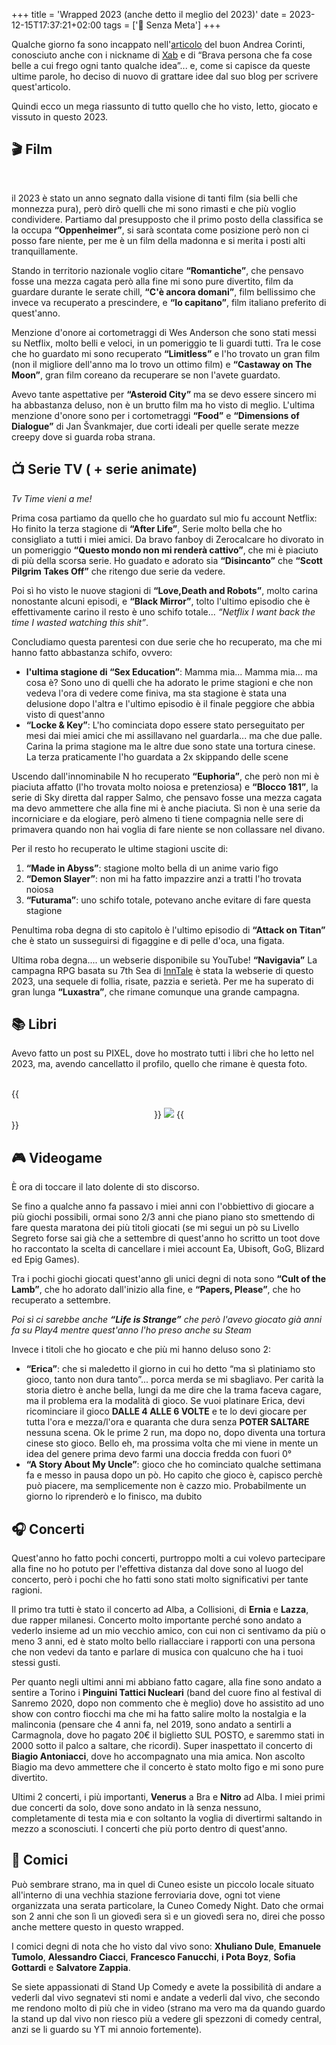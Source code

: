 +++
title = 'Wrapped 2023 (anche detto il meglio del 2023)'
date = 2023-12-15T17:37:21+02:00
tags = ['📔 Senza Meta']
+++

Qualche giorno fa sono incappato nell'[articolo](https://www.andreacorinti.com/posts/ita/2023/) del buon Andrea Corinti, conosciuto anche con i nickname di [Xab](https://livellosegreto.it/@xabacadabra) e di “Brava persona che fa cose belle a cui frego ogni tanto qualche idea”... e, come si capisce da queste ultime parole, ho deciso di nuovo di grattare idee dal suo blog per scrivere quest'articolo.

Quindi ecco un mega riassunto di tutto quello che ho visto, letto, giocato e vissuto in questo 2023.

## 🎬​ Film

<br />

il 2023 è stato un anno segnato dalla visione di tanti film (sia belli che monnezza pura), però dirò quelli che mi sono rimasti e che più voglio condividere.
Partiamo dal presupposto che il primo posto della classifica se la occupa **“Oppenheimer”**, si sarà scontata come posizione però non ci posso fare niente, per me è un film della madonna e si merita i posti alti tranquillamente.

Stando in territorio nazionale voglio citare **“Romantiche”**, che pensavo fosse una mezza cagata però alla fine mi sono pure divertito, film da guardare durante le serate chill, **“C'è ancora domani”**, film bellissimo che invece va recuperato a prescindere, e **“Io capitano”**, film italiano preferito di quest'anno.

Menzione d'onore ai cortometraggi di Wes Anderson che sono stati messi su Netflix, molto belli e veloci, in un pomeriggio te li guardi tutti.
Tra le cose che ho guardato mi sono recuperato **“Limitless”** e l'ho trovato un gran film (non il migliore dell'anno ma lo trovo un ottimo film) e **“Castaway on The Moon”**, gran film coreano da recuperare se non l'avete guardato.

Avevo tante aspettative per **“Asteroid City”** ma se devo essere sincero mi ha abbastanza deluso, non è un brutto film ma ho visto di meglio.
L'ultima menzione d'onore sono per i cortometraggi **“Food”** e **“Dimensions of Dialogue”** di Jan Švankmajer, due corti ideali per quelle serate mezze creepy dove si guarda roba strana.

## 📺 Serie TV ( + serie animate)

_Tv Time vieni a me!_

Prima cosa partiamo da quello che ho guardato sul mio fu account Netflix:
Ho finito la terza stagione di **“After Life”**, Serie molto bella che ho consigliato a tutti i miei amici. Da bravo fanboy di Zerocalcare ho divorato in un pomeriggio **“Questo mondo non mi renderà cattivo”**, che mi è piaciuto di più della scorsa serie. Ho guadato e adorato sia **“Disincanto”** che **“Scott Pilgrim Takes Off”** che ritengo due serie da vedere.

Poi sì ho visto le nuove stagioni di **“Love,Death and Robots”**, molto carina nonostante alcuni episodi, e **“Black Mirror”**, tolto l'ultimo episodio che è effettivamente carino il resto è uno schifo totale... _“Netflix I want back the time I wasted watching this shit”_.

Concludiamo questa parentesi con due serie che ho recuperato, ma che mi hanno fatto abbastanza schifo, ovvero:<br />
- **l'ultima stagione di  “Sex Education”**: Mamma mia... Mamma mia... ma cosa è? Sono uno di quelli che ha adorato le prime stagioni e che non vedeva l'ora di vedere come finiva, ma sta stagione è stata una delusione dopo l'altra e l'ultimo episodio è il finale peggiore che abbia visto di quest'anno
- **“Locke & Key”**: L'ho cominciata dopo essere stato perseguitato per mesi dai miei amici che mi assillavano nel guardarla... ma che due palle. Carina la prima stagione ma le altre due sono state una tortura cinese. La terza praticamente l'ho guardata a 2x skippando delle scene

Uscendo dall'innominabile N ho recuperato **“Euphoria”**, che però non mi è piaciuta affatto (l'ho trovata molto noiosa e pretenziosa) e **“Blocco 181”**, la serie di Sky diretta dal rapper Salmo, che pensavo fosse una mezza cagata ma devo ammettere che alla fine mi è anche piaciuta. Sì non è una serie da incorniciare e da elogiare, però almeno ti tiene compagnia nelle sere di primavera quando non hai voglia di fare niente se non collassare nel divano.

Per il resto ho recuperato le ultime stagioni uscite di:

1. **“Made in Abyss”**: stagione molto bella di un anime vario figo
2. **“Demon Slayer”**: non mi ha fatto impazzire anzi a tratti l'ho trovata noiosa
3. **“Futurama”**: uno schifo totale, potevano anche evitare di fare questa stagione

Penultima roba degna di sto capitolo è l'ultimo episodio di **“Attack on Titan”** che è stato un susseguirsi di figaggine e di pelle d'oca, una figata.

Ultima roba degna.... un webserie disponibile su YouTube!
**“Navigavia”** La campagna RPG basata su 7th Sea di [InnTale](https://www.youtube.com/@InnTale) è stata la webserie di questo 2023, una sequele di follia, risate, pazzia e serietà. Per me ha superato di gran lunga **“Luxastra”**, che rimane comunque una grande campagna.

## 📚​ Libri

Avevo fatto un post su PIXEL, dove ho mostrato tutti i libri che ho letto nel 2023, ma, avendo cancellatto il profilo, quello che rimane è questa foto.
<br /><br />

{{<center>}}
    <img src="/posts/libri2023.jpg" id="imgArticle">
{{</center>}}

## 🎮 Videogame

È ora di toccare il lato dolente di sto discorso.

Se fino a qualche anno fa passavo i miei anni con l'obbiettivo di giocare a più giochi possibili, ormai sono 2/3 anni che piano piano sto smettendo di fare questa maratona dei più titoli giocati (se mi segui un pò su Livello Segreto forse sai già che a settembre di quest'anno ho scritto un toot dove ho raccontato la scelta di cancellare i miei account Ea, Ubisoft, GoG, Blizard ed Epig Games).

Tra i pochi giochi giocati quest'anno gli unici degni di nota sono **“Cult of the Lamb”**, che ho adorato dall'inizio alla fine, e **“Papers, Please”**, che ho recuperato a settembre.

_Poi sì ci sarebbe anche **“Life is Strange”** che però l'avevo giocato già anni fa su Play4 mentre quest'anno l'ho preso anche su Steam_

Invece i titoli che ho giocato e che più mi hanno deluso sono 2:

- **“Erica”**: che si maledetto il giorno in cui ho detto “ma sì platiniamo sto gioco, tanto non dura tanto”... porca merda se mi sbagliavo. Per carità la storia dietro è anche bella, lungi da me dire che la trama faceva cagare, ma il problema era la modalità di gioco. Se vuoi platinare Erica, devi ricominciare il gioco **DALLE 4 ALLE 6 VOLTE** e te lo devi giocare per tutta l'ora e mezza/l'ora e quaranta che dura senza **POTER SALTARE** nessuna scena. Ok le prime 2 run, ma dopo no, dopo diventa una tortura cinese sto gioco. Bello eh, ma prossima volta che mi viene in mente un idea del genere prima devo farmi una doccia fredda con fuori 0°
- **“A Story About My Uncle”**: gioco che ho cominciato qualche settimana fa e messo in  pausa dopo un pò. Ho capito che gioco è, capisco perchè può piacere, ma semplicemente non è cazzo mio. Probabilmente un giorno lo riprenderò e lo finisco, ma dubito

## 🎧 Concerti

Quest'anno ho fatto pochi concerti, purtroppo molti a cui volevo partecipare alla fine no ho potuto per l'effettiva distanza dal dove sono al luogo del concerto, però i pochi che ho fatti sono stati molto significativi per tante ragioni.

Il primo tra tutti è stato il concerto ad Alba, a Collisioni, di **Ernia** e **Lazza**, due rapper milanesi. Concerto molto importante perché sono andato a vederlo insieme ad un mio vecchio amico, con cui non ci sentivamo da più o meno 3 anni, ed è stato molto bello riallacciare i rapporti con una persona che non vedevi da tanto e parlare di musica con qualcuno che ha i tuoi stessi gusti.

Per quanto negli ultimi anni mi abbiano fatto cagare, alla fine sono andato a sentire a Torino i **Pinguini Tattici Nucleari** (band del cuore fino al festival di Sanremo 2020, dopo non commento che è meglio) dove ho assistito ad uno show con contro fiocchi ma che mi ha fatto salire molto la nostalgia e la malinconia (pensare che 4 anni fa, nel 2019, sono andato a sentirli a Carmagnola, dove ho pagato 20€ il biglietto SUL POSTO, e saremmo stati in 2000 sotto il palco a saltare, che ricordi).
Super inaspettato il concerto di **Biagio Antoniacci**, dove ho accompagnato una mia amica. Non ascolto Biagio ma devo ammettere che il concerto è stato molto figo e mi sono pure divertito.

Ultimi 2 concerti, i più importanti, **Venerus** a Bra e **Nitro** ad Alba. I miei primi due concerti da solo, dove sono andato in là senza nessuno, completamente di testa mia e con soltanto la voglia di divertirmi saltando in mezzo a sconosciuti. I concerti che più porto dentro di quest'anno.

## 🎤 Comici

Può sembrare strano, ma in quel di Cuneo esiste un piccolo locale situato all'interno di una vechhia stazione ferroviaria dove, ogni tot viene organizzata una serata particolare, la Cuneo Comedy Night.
Dato che ormai son 2 anni che son lì un giovedì sera sì e un giovedì sera no, direi che posso anche mettere questo in questo wrapped.

I comici degni di nota che ho visto dal vivo sono: **Xhuliano Dule**, **Emanuele Tumolo**, **Alessandro Ciacci**, **Francesco Fanucchi**, **i Pota Boyz**, **Sofia Gottardi** e **Salvatore Zappia**.

Se siete appassionati di Stand Up Comedy e avete la possibilità di andare a vederli dal vivo segnatevi sti nomi e andate a vederli dal vivo, che secondo me rendono molto di più che in video (strano ma vero ma da quando guardo la stand up dal vivo non riesco più a vedere gli spezzoni di comedy central, anzi se li guardo su YT mi annoio fortemente).
